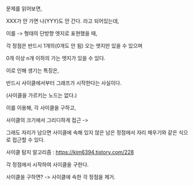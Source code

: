 문제를 읽어보면, 

XXX가 안 가면 나(YYY)도 안 간다. 라고 되어있는데,

이를 -> 형태의 단방향 엣지로 표현했을 때,

각 정점은 반드시 1개의(0개도 안 됨) 오는 엣지만 있을 수 있으며

0개 이상 n개 이하의 가는 엣지가 있을 수 있다.



이로 인해 생기는 특징은, 

반드시 사이클에서부터 그래프가 시작한다는 사실이다.

(사이클을 가르키는 노드는 없다.)



이를 이용해, 각 사이클을 구하고, 

사이클의 크기에서 그리디하게 접근 ->

그래도 자리가 남으면 사이클에 속해 있지 않은 남은 정점에서 자리 채우기와 같은 식으로 접근할 수 있다.



사이클 탐지 알고리즘 : https://kim6394.tistory.com/228

각 정점에서 시작하여 사이클을 구한다.

사이클을 구하면? -> 사이클에 속한 각 정점을 제거.